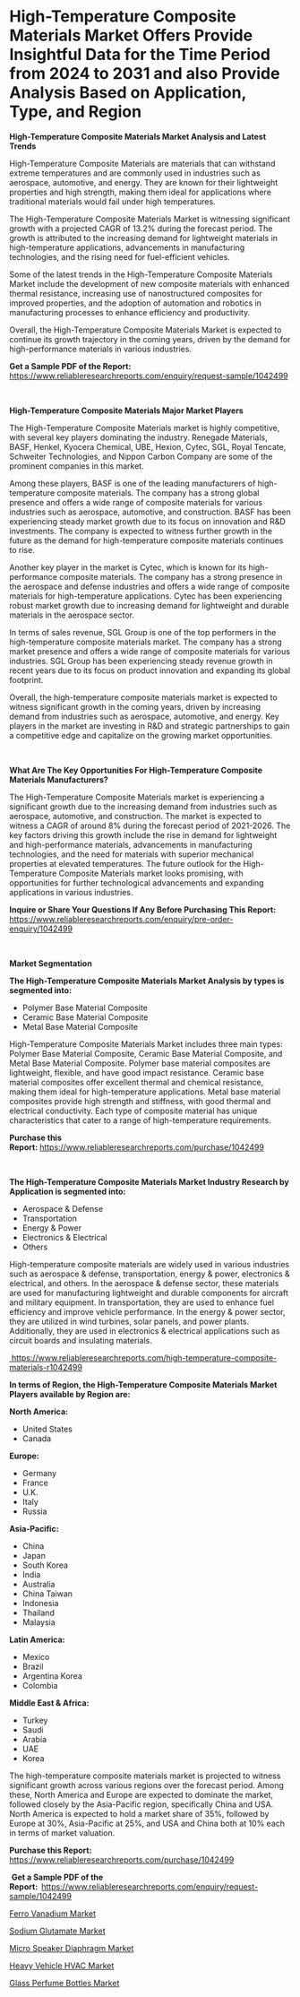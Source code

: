 <p><h1>High-Temperature Composite Materials Market Offers Provide Insightful Data for the Time Period from 2024 to 2031 and also Provide Analysis Based on Application, Type, and Region</h1></p><p><strong>High-Temperature Composite Materials Market Analysis and Latest Trends</strong></p>
<p><p>High-Temperature Composite Materials are materials that can withstand extreme temperatures and are commonly used in industries such as aerospace, automotive, and energy. They are known for their lightweight properties and high strength, making them ideal for applications where traditional materials would fail under high temperatures.</p><p>The High-Temperature Composite Materials Market is witnessing significant growth with a projected CAGR of 13.2% during the forecast period. The growth is attributed to the increasing demand for lightweight materials in high-temperature applications, advancements in manufacturing technologies, and the rising need for fuel-efficient vehicles.</p><p>Some of the latest trends in the High-Temperature Composite Materials Market include the development of new composite materials with enhanced thermal resistance, increasing use of nanostructured composites for improved properties, and the adoption of automation and robotics in manufacturing processes to enhance efficiency and productivity.</p><p>Overall, the High-Temperature Composite Materials Market is expected to continue its growth trajectory in the coming years, driven by the demand for high-performance materials in various industries.</p></p>
<p><strong>Get a Sample PDF of the Report:&nbsp;</strong> <a href="https://www.reliableresearchreports.com/enquiry/request-sample/1042499">https://www.reliableresearchreports.com/enquiry/request-sample/1042499</a></p>
<p>&nbsp;</p>
<p><strong>High-Temperature Composite Materials Major Market Players</strong></p>
<p><p>The High-Temperature Composite Materials market is highly competitive, with several key players dominating the industry. Renegade Materials, BASF, Henkel, Kyocera Chemical, UBE, Hexion, Cytec, SGL, Royal Tencate, Schweiter Technologies, and Nippon Carbon Company are some of the prominent companies in this market.</p><p>Among these players, BASF is one of the leading manufacturers of high-temperature composite materials. The company has a strong global presence and offers a wide range of composite materials for various industries such as aerospace, automotive, and construction. BASF has been experiencing steady market growth due to its focus on innovation and R&D investments. The company is expected to witness further growth in the future as the demand for high-temperature composite materials continues to rise.</p><p>Another key player in the market is Cytec, which is known for its high-performance composite materials. The company has a strong presence in the aerospace and defense industries and offers a wide range of composite materials for high-temperature applications. Cytec has been experiencing robust market growth due to increasing demand for lightweight and durable materials in the aerospace sector.</p><p>In terms of sales revenue, SGL Group is one of the top performers in the high-temperature composite materials market. The company has a strong market presence and offers a wide range of composite materials for various industries. SGL Group has been experiencing steady revenue growth in recent years due to its focus on product innovation and expanding its global footprint.</p><p>Overall, the high-temperature composite materials market is expected to witness significant growth in the coming years, driven by increasing demand from industries such as aerospace, automotive, and energy. Key players in the market are investing in R&D and strategic partnerships to gain a competitive edge and capitalize on the growing market opportunities.</p></p>
<p>&nbsp;</p>
<p><strong>What Are The Key Opportunities For High-Temperature Composite Materials Manufacturers?</strong></p>
<p><p>The High-Temperature Composite Materials market is experiencing a significant growth due to the increasing demand from industries such as aerospace, automotive, and construction. The market is expected to witness a CAGR of around 8% during the forecast period of 2021-2026. The key factors driving this growth include the rise in demand for lightweight and high-performance materials, advancements in manufacturing technologies, and the need for materials with superior mechanical properties at elevated temperatures. The future outlook for the High-Temperature Composite Materials market looks promising, with opportunities for further technological advancements and expanding applications in various industries.</p></p>
<p><strong>Inquire or Share Your Questions If Any Before Purchasing This Report:</strong> <a href="https://www.reliableresearchreports.com/enquiry/pre-order-enquiry/1042499">https://www.reliableresearchreports.com/enquiry/pre-order-enquiry/1042499</a></p>
<p>&nbsp;</p>
<p><strong>Market Segmentation</strong></p>
<p><strong>The High-Temperature Composite Materials Market Analysis by types is segmented into:</strong></p>
<p><ul><li>Polymer Base Material Composite</li><li>Ceramic Base Material Composite</li><li>Metal Base Material Composite</li></ul></p>
<p><p>High-Temperature Composite Materials Market includes three main types: Polymer Base Material Composite, Ceramic Base Material Composite, and Metal Base Material Composite. Polymer base material composites are lightweight, flexible, and have good impact resistance. Ceramic base material composites offer excellent thermal and chemical resistance, making them ideal for high-temperature applications. Metal base material composites provide high strength and stiffness, with good thermal and electrical conductivity. Each type of composite material has unique characteristics that cater to a range of high-temperature requirements.</p></p>
<p><strong>Purchase this Report:&nbsp;</strong><a href="https://www.reliableresearchreports.com/purchase/1042499">https://www.reliableresearchreports.com/purchase/1042499</a></p>
<p>&nbsp;</p>
<p><strong>The High-Temperature Composite Materials Market Industry Research by Application is segmented into:</strong></p>
<p><ul><li>Aerospace & Defense</li><li>Transportation</li><li>Energy & Power</li><li>Electronics & Electrical</li><li>Others</li></ul></p>
<p><p>High-temperature composite materials are widely used in various industries such as aerospace & defense, transportation, energy & power, electronics & electrical, and others. In the aerospace & defense sector, these materials are used for manufacturing lightweight and durable components for aircraft and military equipment. In transportation, they are used to enhance fuel efficiency and improve vehicle performance. In the energy & power sector, they are utilized in wind turbines, solar panels, and power plants. Additionally, they are used in electronics & electrical applications such as circuit boards and insulating materials.</p></p>
<p><a href="https://www.reliableresearchreports.com/high-temperature-composite-materials-r1042499">&nbsp;https://www.reliableresearchreports.com/high-temperature-composite-materials-r1042499</a></p>
<p><strong>In terms of Region, the High-Temperature Composite Materials Market Players available by Region are:</strong></p>
<p>
    <p> <strong> North America: </strong>
        <ul>
            <li>United States</li>
            <li>Canada</li>
        </ul>
        </p> 
    <p> <strong> Europe: </strong>
        <ul>
            <li>Germany</li>
            <li>France</li>
            <li>U.K.</li>
            <li>Italy</li>
            <li>Russia</li>
        </ul>
        </p> 
    <p> <strong> Asia-Pacific: </strong>
        <ul>
            <li>China</li>
            <li>Japan</li>
            <li>South Korea</li>
            <li>India</li>
            <li>Australia</li>
            <li>China Taiwan</li>
            <li>Indonesia</li>
            <li>Thailand</li>
            <li>Malaysia</li>
        </ul>
        </p> 
    <p> <strong> Latin America: </strong>
        <ul>
            <li>Mexico</li>
            <li>Brazil</li>
            <li>Argentina Korea</li>
            <li>Colombia</li>
        </ul>
        </p> 
    <p> <strong> Middle East & Africa: </strong>
        <ul>
            <li>Turkey</li>
            <li>Saudi</li>
            <li>Arabia</li>
            <li>UAE</li>
            <li>Korea</li>
        </ul>
    </p>
    </p>
<p><p>The high-temperature composite materials market is projected to witness significant growth across various regions over the forecast period. Among these, North America and Europe are expected to dominate the market, followed closely by the Asia-Pacific region, specifically China and USA. North America is expected to hold a market share of 35%, followed by Europe at 30%, Asia-Pacific at 25%, and USA and China both at 10% each in terms of market valuation.</p></p>
<p><strong>Purchase this Report: </strong><a href="https://www.reliableresearchreports.com/purchase/1042499">https://www.reliableresearchreports.com/purchase/1042499</a></p>
<p>&nbsp;<strong>Get a Sample PDF of the Report:&nbsp;&nbsp;</strong><a href="https://www.reliableresearchreports.com/enquiry/request-sample/1042499">https://www.reliableresearchreports.com/enquiry/request-sample/1042499</a></p>
<p><strong></strong></p>
<p><p><a href="https://www.linkedin.com/pulse/ferro-vanadium-market-size-share-analysis-growth-trends-s5fre">Ferro Vanadium Market</a></p><p><a href="https://www.linkedin.com/pulse/global-sodium-glutamate-market-opportunities-forecast-period-qkzpe">Sodium Glutamate Market</a></p><p><a href="https://github.com/smithy59/Market-Research-Report-List-1/blob/main/micro-speaker-diaphragm-market.md">Micro Speaker Diaphragm Market</a></p><p><a href="https://medium.com/@susanwest38/heavy-vehicle-hvac-market-size-market-segmentation-market-trends-and-growth-analysis-forecast-6adfe84228de">Heavy Vehicle HVAC Market</a></p><p><a href="https://issuu.com/reportprime-2/docs/glass-perfume-bottles-market-size-2030.pptx">Glass Perfume Bottles Market</a></p></p>